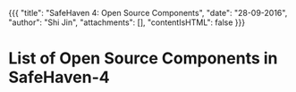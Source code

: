 {{{
  "title": "SafeHaven 4: Open Source Components",
  "date": "28-09-2016",
  "author": "Shi Jin",
  "attachments": [],
  "contentIsHTML": false
}}}

# List of Open Source Components in SafeHaven-4
